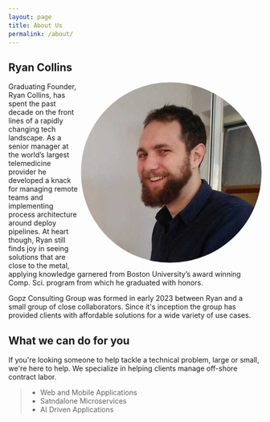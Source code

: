 ```yaml
---
layout: page
title: About Us
permalink: /about/
---
```


## Ryan Collins


<img src="/assets/img/avatar.jpg"  style="float: right; border-radius: 50%; padding-left: 4pt;"/>Graduating 
Founder, Ryan Collins, has spent the past decade on the front lines of a rapidly changing tech landscape. As a senior manager at the world’s largest telemedicine provider he developed a knack for managing remote teams and implementing process architecture around deploy pipelines. At heart though, Ryan still finds joy in seeing solutions that are close to the metal, applying knowledge garnered from Boston University’s award winning Comp. Sci. program from which he graduated with honors.

Gopz Consulting Group was formed in early 2023 between Ryan and a small group of close collaborators. Since it's inception the group has provided clients with affordable solutions for a wide variety of use cases.  

## What we can do for you

If you're looking someone to help tackle a technical problem, large or small, we're here to help. We specialize in helping clients manage off-shore contract labor.

> * Web and Mobile Applications
> * Satndalone Microservices
> * AI Driven Applications

